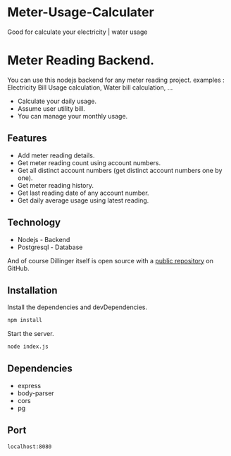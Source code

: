 # Meter-Usage-Calculater
Good for calculate your electricity | water usage 

# Meter Reading Backend.

You can use this nodejs backend for any meter reading project.
examples : Electricity Bill Usage calculation, Water bill calculation, ...

- Calculate your daily usage.
- Assume user utility bill.
- You can manage your monthly usage.

## Features
- Add meter reading details.
- Get meter reading count using account numbers.
- Get all distinct account numbers (get distinct account numbers one by one).
- Get meter reading history.
- Get last reading date of any account number.
- Get daily average usage using latest reading.

## Technology

- Nodejs - Backend
- Postgresql - Database

And of course Dillinger itself is open source with a [public repository][dill]
 on GitHub.

## Installation

Install the dependencies and devDependencies.
```sh
npm install
```
Start the server.
```sh
node index.js
```

## Dependencies

- express
- body-parser
- cors
- pg

## Port
```sh
localhost:8080
```


[//]: # (These are reference links used in the body of this note and get stripped out when the markdown processor does its job. There is no need to format nicely because it shouldn't be seen. Thanks SO - http://stackoverflow.com/questions/4823468/store-comments-in-markdown-syntax)

   [dill]: <https://github.com/joemccann/dillinger>
   [git-repo-url]: <https://github.com/joemccann/dillinger.git>
   [john gruber]: <http://daringfireball.net>
   [df1]: <http://daringfireball.net/projects/markdown/>
   [markdown-it]: <https://github.com/markdown-it/markdown-it>
   [Ace Editor]: <http://ace.ajax.org>
   [node.js]: <http://nodejs.org>
   [Twitter Bootstrap]: <http://twitter.github.com/bootstrap/>
   [jQuery]: <http://jquery.com>
   [@tjholowaychuk]: <http://twitter.com/tjholowaychuk>
   [express]: <http://expressjs.com>
   [AngularJS]: <http://angularjs.org>
   [Gulp]: <http://gulpjs.com>

   [PlDb]: <https://github.com/joemccann/dillinger/tree/master/plugins/dropbox/README.md>
   [PlGh]: <https://github.com/joemccann/dillinger/tree/master/plugins/github/README.md>
   [PlGd]: <https://github.com/joemccann/dillinger/tree/master/plugins/googledrive/README.md>
   [PlOd]: <https://github.com/joemccann/dillinger/tree/master/plugins/onedrive/README.md>
   [PlMe]: <https://github.com/joemccann/dillinger/tree/master/plugins/medium/README.md>
   [PlGa]: <https://github.com/RahulHP/dillinger/blob/master/plugins/googleanalytics/README.md>

